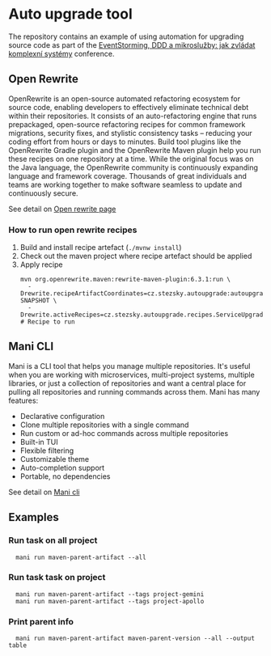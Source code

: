 # Auto upgrade tool

The repository contains an example of using automation for upgrading source code as part of the [EventStorming, DDD a mikroslužby: jak zvládat komplexní systémy](https://www.datascript.cz/it-konference/eventstorming-ddd-a-mikrosluzby-jak-zvladat-komplexni-systemy/) conference.

## Open Rewrite

OpenRewrite is an open-source automated refactoring ecosystem for source code, enabling developers to effectively eliminate technical debt within their repositories.
It consists of an auto-refactoring engine that runs prepackaged, open-source refactoring recipes for common framework migrations, security fixes, and stylistic consistency tasks – reducing your coding effort from hours or days to minutes. Build tool plugins like the OpenRewrite Gradle plugin and the OpenRewrite Maven plugin help you run these recipes on one repository at a time.
While the original focus was on the Java language, the OpenRewrite community is continuously expanding language and framework coverage. Thousands of great individuals and teams are working together to make software seamless to update and continuously secure.

See detail on [Open rewrite page](https://docs.openrewrite.org/)

### How to run open rewrite recipes

1. Build and install recipe artefact (`./mvnw install`)
1. Check out the maven project where recipe artefact should be applied
1. Apply recipe 
    ````shell
    mvn org.openrewrite.maven:rewrite-maven-plugin:6.3.1:run \
      -Drewrite.recipeArtifactCoordinates=cz.stezsky.autoupgrade:autoupgrade:0.0.1-SNAPSHOT \
      -Drewrite.activeRecipes=cz.stezsky.autoupgrade.recipes.ServiceUpgrade # Recipe to run
    ````

## Mani CLI

Mani is a CLI tool that helps you manage multiple repositories. It's useful when you are working with microservices, multi-project systems, multiple libraries, or just a collection of repositories and want a central place for pulling all repositories and running commands across them.
Mani has many features:
* Declarative configuration
* Clone multiple repositories with a single command
* Run custom or ad-hoc commands across multiple repositories
* Built-in TUI
* Flexible filtering
* Customizable theme
* Auto-completion support
* Portable, no dependencies

See detail on [Mani cli](https://manicli.com/)

## Examples
### Run task on all project
 ````shell
   mani run maven-parent-artifact --all
 ````
### Run task task on project
 ````shell
   mani run maven-parent-artifact --tags project-gemini
   mani run maven-parent-artifact --tags project-apollo
 ````
### Print parent info
 ````shell
   mani run maven-parent-artifact maven-parent-version --all --output table
 ````

